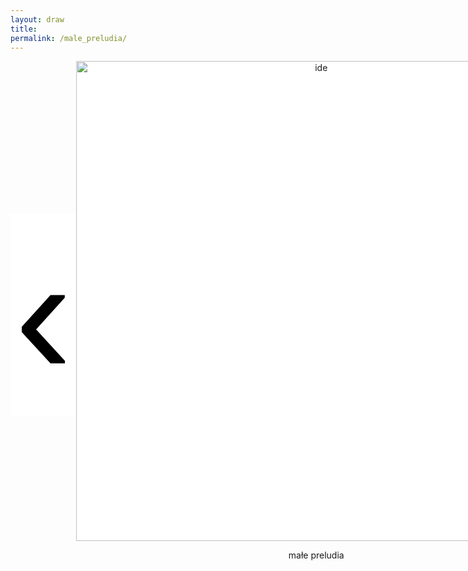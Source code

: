```yaml
---
layout: draw
title:
permalink: /male_preludia/
---
```


<div style="text-align:center; display: flex;">
  <div style="flex: 0 0 20%;" class="vertical-center"><button onclick="prevImage();" style="border: 0px; background-color:white;"> 
    <span class="arrowhtml">&#8249;</span> </button> 
  </div>
  <div style="flex: 0 0 60%;">
    <img class="vertical-center" id="image" src="{{ site.baseurl }}/images/muzyka/jas.JPG" alt="ide" style="width: 80vw">
    <p style="text-align:center" id="subtitle"> małe preludia </p>
  </div>
  <div style="flex: 0 0 20%;" class="vertical-center"><button onclick="nextImage();" style="border: 0px; background-color:white;"> 
    <span class="arrowhtml">&#8250;</span> </button>
  </div>
</div>


<script>

var index      = 0;
var index_no   = 14;
var image_list = ["{{ site.baseurl }}/images/muzyka/jas.JPG",
                  "{{ site.baseurl }}/images/muzyka/zgrzyt-mini.JPG",
                  "{{ site.baseurl }}/images/muzyka/tablica.JPG",
                  "{{ site.baseurl }}/images/muzyka/oddech.png",
                  "{{ site.baseurl }}/images/muzyka/szczeka-mini.JPG",
                  "{{ site.baseurl }}/images/muzyka/papieros2.JPG",
                  "{{ site.baseurl }}/images/muzyka/zalamka2.JPG",
                  "{{ site.baseurl }}/images/muzyka/volvo_spiew.JPG",
                  "{{ site.baseurl }}/images/muzyka/malowanie_palcem.JPG",
                  // "{{ site.baseurl }}/images/muzyka/muzyka.jpg",
                  // "{{ site.baseurl }}/images/muzyka/nici.JPG",
                  // "{{ site.baseurl }}/images/muzyka/wolnosc.jpg",
                  // "{ { site.baseurl }}/images/muzyka/muzyka.jpg",
                  "{{ site.baseurl }}/images/muzyka/harmonia.jpg"
                  ]
var text_list = [ "małe preludia - jasiek gra",
                  "zawias - zardzewiały, zgrzyt, niedopasowanie, wstyd",
                  "poza umysłem",
                  // "wyjście przed",
                  "musiałam sie nauczyć oddychać",
                  "musiałam się nauczyć odpuścić",
                  "ups",
                  "downs",
                  "musiałam się nauczyć krzyczeć",
                  "na razie żeby zaśpiewać melodię muszę ją narysować",
                  // "luz - spływająca tkanina",
                  // "kontrola - mechanizm, koła zębate",
                  // "wolność - taniec",
                  // "rytm - cztery zdjęcia, rzeczy w szeregu",
                  "harmonia..."
                  ]

function prevImage()
{
  var img = document.getElementById("image");
  var txt = document.getElementById("subtitle");
  if (index != 0) {
    index = (index - 1) % index_no;
  }
  else {
    index = index_no - 1;
  }
  img.src         = image_list[index];
  txt.textContent = text_list[index];
  return false;
}

function nextImage()
{
  var img = document.getElementById("image");
  var txt = document.getElementById("subtitle");
  index = (index + 1) % index_no;
  img.src         = image_list[index];
  txt.textContent = text_list[index];
  return false;
}

</script>


<style>

.arrowhtml {
  color: black;
  font-size: 7vh;
}

.vertical-center {
  margin: auto;
  display: flex;
  align-items: center;
  justify-content: center;
  border-width: 0px;
  background-color: white;
}

.arrowhtml:hover {
    color: red;
    font-size: 7vh;
  }

</style>
